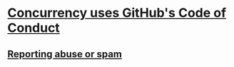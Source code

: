 # [Concurrency uses GitHub's Code of Conduct](https://docs.github.com/en/site-policy/github-terms/github-community-code-of-conduct)

## [Reporting abuse or spam](https://docs.github.com/en/communities/maintaining-your-safety-on-github/reporting-abuse-or-spam)